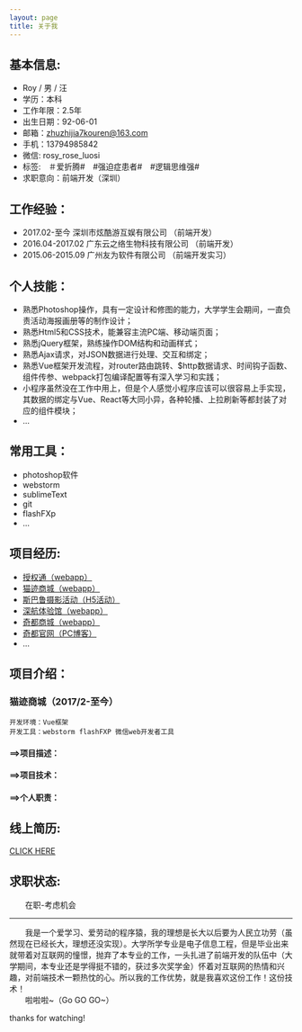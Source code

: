 ```yaml
---
layout: page
title: 关于我
---
```


## 基本信息:

* Roy / 男 / 汪 
* 学历：本科
* 工作年限：2.5年
* 出生日期：92-06-01
* 邮箱：zhuzhijia7kouren@163.com
* 手机：13794985842
* 微信: rosy_rose_luosi
* 标签:　＃爱折腾#　#强迫症患者#　#逻辑思维强#
* 求职意向：前端开发（深圳）

## 工作经验：
* 2017.02-至今    深圳市炫酷游互娱有限公司   （前端开发）
* 2016.04-2017.02 广东云之络生物科技有限公司 （前端开发）
* 2015.06-2015.09 广州友为软件有限公司       （前端开发实习）

## 个人技能：

* 熟悉Photoshop操作，具有一定设计和修图的能力，大学学生会期间，一直负责活动海报画册等的制作设计；
* 熟悉Html5和CSS技术，能兼容主流PC端、移动端页面；
* 熟悉jQuery框架，熟练操作DOM结构和动画样式；
* 熟悉Ajax请求，对JSON数据进行处理、交互和绑定；
* 熟悉Vue框架开发流程，对router路由跳转、$http数据请求、时间钩子函数、组件传参、webpack打包编译配置等有深入学习和实践；
* 小程序虽然没在工作中用上，但是个人感觉小程序应该可以很容易上手实现，其数据的绑定与Vue、React等大同小异，各种轮播、上拉刷新等都封装了对应的组件模块；
* ...

## 常用工具：
* photoshop软件
* webstorm
* sublimeText
* git
* flashFXp 
* ...


## 项目经历:
* [授权通（webapp）](http://ip.5egoo.com.cn/)
* [猫迹商城（webapp）](http://test2017.maojimall.com/maojimall/?#/main?a=0)
* [斯巴鲁摄影活动（H5活动）](http://vote.5egoo.com.cn/url.aspx)
* [深航体验馆（webapp）](http://tiyanguan.shenzhenair.com/url.aspx)
* [奇都商城（webapp）](http://gdooo.xkygame.com/webapp/?#/main)
* [奇都官网（PC博客）](http://gdooo.xkygame.com)
* ...

## 项目介绍：

### 猫迹商城（2017/2-至今）
	开发环境：Vue框架
	开发工具：webstorm flashFXP 微信web开发者工具
#### ==>项目描述：

#### ==>项目技术：

#### ==>个人职责：


## 线上简历:

[CLICK HERE](https://github.com/royluck/markdown_images/blob/master/Myresume.jpg)

## 求职状态:

　　在职-考虑机会

---

<p class="message">
  　　我是一个爱学习、爱劳动的程序猿，我的理想是长大以后要为人民立功劳（虽然现在已经长大，理想还没实现）。大学所学专业是电子信息工程，但是毕业出来就带着对互联网的憧憬，抛弃了本专业的工作，一头扎进了前端开发的队伍中（大学期间，本专业还是学得挺不错的，获过多次奖学金）怀着对互联网的热情和兴趣，对前端技术一颗热忱的心。所以我的工作优势，就是我喜欢这份工作！这份技术！
<br/>　　啦啦啦~（Go GO GO~）
</p>

thanks for watching!
